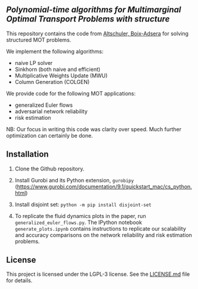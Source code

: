 ## _Polynomial-time algorithms for Multimarginal Optimal Transport Problems with structure_

This repository contains the code from [Altschuler, Boix-Adsera](https://arxiv.org/abs/2008.03006) for solving structured MOT problems.

We implement the following algorithms:
* naive LP solver
* Sinkhorn (both naive and efficient)
* Multiplicative Weights Update (MWU)
* Column Generation (COLGEN)

We provide code for the following MOT applications:
* generalized Euler flows
* adversarial network reliability
* risk estimation

NB: Our focus in writing this code was clarity over speed. Much further optimization can certainly be done.

## Installation

1. Clone the Github repository.
<!-- ```
git clone https://github.com/eboix/mot
``` -->

2. Install Gurobi and its Python extension, `gurobipy` (https://www.gurobi.com/documentation/9.1/quickstart_mac/cs_python.html)

3. Install disjoint set:
`python -m pip install disjoint-set`

4. To replicate the fluid dynamics plots in the paper, run `generalized_euler_flows.py`.
The IPython notebook `generate_plots.ipynb` contains instructions to replicate our scalability and accuracy comparisons on the network reliability and risk estimation problems. 

## License

This project is licensed under the LGPL-3 license. See the [LICENSE.md](LICENSE.md) file for details.
